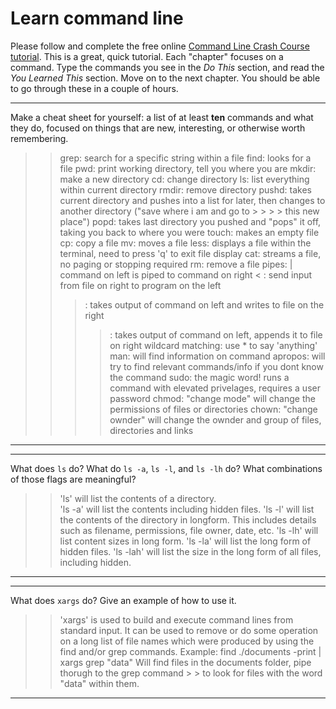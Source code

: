 # Learn command line

Please follow and complete the free online [Command Line Crash Course
tutorial](http://cli.learncodethehardway.org/book/). This is a great,
quick tutorial. Each "chapter" focuses on a command. Type the commands
you see in the _Do This_ section, and read the _You Learned This_
section. Move on to the next chapter. You should be able to go through
these in a couple of hours.


---

Make a cheat sheet for yourself: a list of at least **ten** commands and what they do, focused on things that are new, interesting, or otherwise worth remembering.

> > grep:  search for a specific string within a file
> > find:  looks for a file
> > pwd: print working directory, tell you where you are
> > mkdir:  make a new directory
> > cd:  change directory
> > ls:  list everything within current directory
> > rmdir:  remove directory
> > pushd:  takes current directory and pushes into a list for later, then changes to another directory ("save where i am and go to > > > >  this new place")
> > popd:  takes last directory you pushed and "pops" it off, taking you back to where you were
> > touch:  makes an empty file
> > cp:  copy a file
> > mv:  moves a file
> > less:  displays a file within the terminal, need to press 'q' to exit file display
> > cat:  streams a file, no paging or stopping required
> > rm:  remove a file
> > pipes:  |  command on left is piped to command on right
> > < :  send input from file on right to program on the left
> > > :  takes output of command on left and writes to file on the right
> > >> :  takes output of command on left, appends it to file on right
> > wildcard matching:  use * to say 'anything'
> > man:  will find information on command
> > apropos:  will try to find relevant commands/info if you dont know the command
> > sudo:  the magic word!  runs a command with elevated privelages, requires a user password
> > chmod:  "change mode"  will change the permissions of files or directories
> > chown:  "change ownder"  will change the ownder and group of files, directories and links
    

---


---

What does `ls` do? What do `ls -a`, `ls -l`, and `ls -lh` do? What combinations of those flags are meaningful?

> > 'ls' will list the contents of a directory.  
> > 'ls -a' will list the contents including hidden files.
> > 'ls -l' will list the contents of the directory in longform.  This includes details such as filename, permissions, file owner,
> >  date, etc.
> > 'ls -lh' will list content sizes in long form.
> > 'ls -la' will list the long form of hidden files.
> > 'ls -lah' will list the size in the long form of all files, including hidden.

---


---

What does `xargs` do? Give an example of how to use it.

> > 'xargs' is used to build and execute command lines from standard input.  It can be used to remove or do some operation on a long 
> >  list of file names which were produced by using the find and/or grep commands.
> > Example:   find ./documents -print | xargs grep "data"   Will find files in the documents folder, pipe thorugh to the grep command > > to look for files with the word "data" within them.

---

